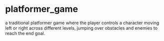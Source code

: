# platformer_game
a traditional platformer game where the player controls a character moving left or right across different levels, jumping over obstacles and enemies to reach the end goal.
